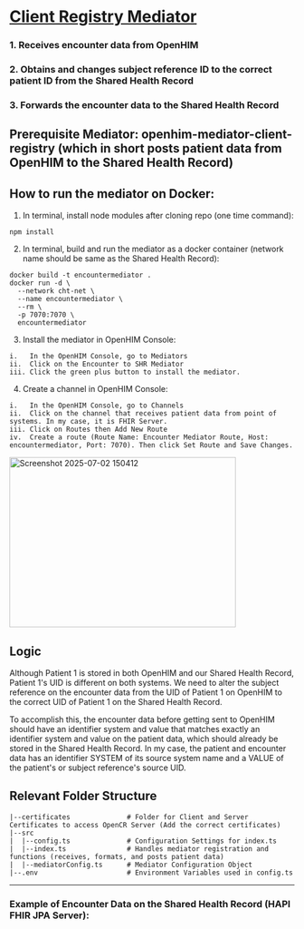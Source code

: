 # <ins>Client Registry Mediator</ins>
### 1. Receives encounter data from OpenHIM
### 2. Obtains and changes subject reference ID to the correct patient ID from the Shared Health Record
### 3. Forwards the encounter data to the Shared Health Record

Prerequisite Mediator: openhim-mediator-client-registry (which in short posts patient data from OpenHIM to the Shared Health Record) 
-------------
## **How to run the mediator on Docker:**

1. In terminal, install node modules after cloning repo (one time command):
```
npm install
```

2. In terminal, build and run the mediator as a docker container (network name should be same as the Shared Health Record):
```
docker build -t encountermediator . 
docker run -d \
  --network cht-net \
  --name encountermediator \
  --rm \
  -p 7070:7070 \
  encountermediator
```

3. Install the mediator in OpenHIM Console:
```
i.   In the OpenHIM Console, go to Mediators
ii.  Click on the Encounter to SHR Mediator
iii. Click the green plus button to install the mediator.
```

4. Create a channel in OpenHIM Console:
```
i.   In the OpenHIM Console, go to Channels
ii.  Click on the channel that receives patient data from point of systems. In my case, it is FHIR Server.
iii. Click on Routes then Add New Route
iv.  Create a route (Route Name: Encounter Mediator Route, Host: encountermediator, Port: 7070). Then click Set Route and Save Changes.
```
<img width="400" height="300" alt="Screenshot 2025-07-02 150412" src="https://github.com/user-attachments/assets/e68fdcf9-25e1-41de-af3d-b0134e684f7f" />

## **Logic**
Although Patient 1 is stored in both OpenHIM and our Shared Health Record, Patient 1's UID is different on both systems. We need to alter the subject reference on the encounter data from the UID of Patient 1 on OpenHIM to the correct UID of Patient 1 on the Shared Health Record.

To accomplish this, the encounter data before getting sent to OpenHIM should have an identifier system and value that matches exactly an identifier system and value on the patient data, which should already be stored in the Shared Health Record. In my case, the patient and encounter data has an identifier SYSTEM of its source system name and a VALUE of the patient's or subject reference's source UID.

## **Relevant Folder Structure**
```
|--certificates              # Folder for Client and Server Certificates to access OpenCR Server (Add the correct certificates)
|--src                      
|  |--config.ts              # Configuration Settings for index.ts
|  |--index.ts               # Handles mediator registration and functions (receives, formats, and posts patient data)
|  |--mediatorConfig.ts      # Mediator Configuration Object
|--.env                      # Environment Variables used in config.ts
```
-------------------

### **Example of Encounter Data on the Shared Health Record (HAPI FHIR JPA Server):**
